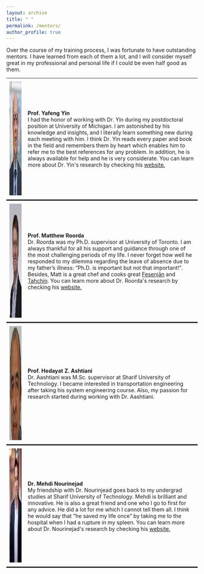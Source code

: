 ```yaml
---
layout: archive
title: " "
permalink: /mentors/
author_profile: true
---
```


Over the course of my training process, I was fortunate to have outstanding mentors. I have learned from each of them a lot, and I will consider myself great in my professional and personal life if I could be even half good as them.

<style>
table {
  border-collapse: collapse;
  width: 100%;
  border: 0px
}

th, td {
  padding: 8px;
  text-align: left;
  border-bottom: 3px solid;
  border-right: 0px;
  font-size: 14px;
}

</style>

<table>
<tbody>
  <tr>
    <td><img src="/images/yin-yafeng-portrait.jpg" height="300" width="300"></td>
    <td><strong> Prof. Yafeng Yin</strong><BR> I had the honor of working with Dr. Yin during my postdoctoral position at University of Michigan. I am astonished by his knowledge and insights, and I literally learn something new during each meeting with him. I think Dr. Yin reads every paper and book in the field and remembers them by heart which enables him to refer me to the best references for any problem. In addition, he is always available for help and he is very considerate. You can learn more about Dr. Yin's research by checking his <a href="https://limos.engin.umich.edu/" target="_blank" rel="noopener noreferrer"> website.</a></td>
  </tr>
  <tr>
    <td><img src="/images/Roorda-portrait.jpg" height="300" width="300"></td>
    <td><strong> Prof. Matthew Roorda</strong><BR> Dr. Roorda was my Ph.D. supervisor at University of Toronto. I am always thankful for all his support and guidance through one of the most challenging periods of my life. I never forget how well he responded to my dilemma regarding the leave of absence due to my father’s illness: ”Ph.D. is important but not that important!”. Besides, Matt is a great chef and cooks great <a href="https://en.wikipedia.org/wiki/Fesenj%C4%81n" target="_blank" rel="noopener noreferrer"> Fesenjān</a> and <a href="https://en.wikipedia.org/wiki/Tahchin" target="_blank" rel="noopener noreferrer"> Tahchin</a>. You can learn more about Dr. Roorda's research by checking his <a href="https://civmin.utoronto.ca/home/about-us/directory/professors/matthew-roorda/" target="_blank" rel="noopener noreferrer"> website.</a></td>
  </tr>
  <tr>
    <td><img src="/images/Aashtiani.JPG" height="300" width="300"></td>
    <td><strong> Prof. Hedayat Z. Ashtiani</strong><BR> Dr. Aashtiani was M.Sc. supervisor at Sharif University of Technology. I became interested in transportation engineering after taking his system engineering course. Also, my passion for research started during working with Dr. Aashtiani.</td>
  </tr>
  <tr>
    <td><img src="/images/Mehdi.jpg" height="300" width="300"></td>
    <td><strong> Dr. Mehdi Nourinejad</strong><BR> My friendship with Dr. Nourinjead goes back to my undergrad studies at Sharif University of Technology. Mehdi is brilliant and innovative. He is also a great friend and one who I go to first for any advice. He did a lot for me which I cannot tell them all. I think he would say that ”he saved my life once” by taking me to the hospital when I had a rupture in my spleen. You can learn more about Dr. Nourinejad's research by checking his <a href="https://nourinejad.me/" target="_blank" rel="noopener noreferrer"> website.</a></td>
  </tr>
</tbody>
</table>
